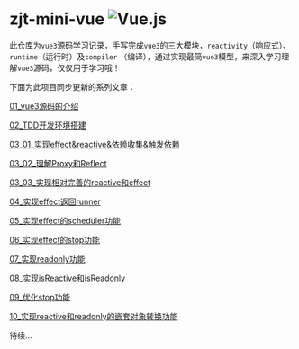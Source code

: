 # zjt-mini-vue ![Vue.js](https://img.shields.io/badge/-Vue.js-%232c3e50?style=flat-square&logo=vuedotjs)

此仓库为`vue3`源码学习记录，手写完成`vue3`的三大模块，`reactivity`（响应式）、`runtime`（运行时）及`compiler`
（编译），通过实现最简`vue3`模型，来深入学习理解`vue3`源码，仅仅用于学习哦！

下面为此项目同步更新的系列文章：

[01_vue3源码的介绍](https://github.com/iamzjt-front-end/zjt-mini-vue3/blob/main/docs/md/01_vue3源码的介绍.md)

[02_TDD开发环境搭建](https://github.com/iamzjt-front-end/zjt-mini-vue3/blob/main/docs/md/02_TDD开发环境搭建.md)

[03_01_实现effect&reactive&依赖收集&触发依赖](https://github.com/iamzjt-front-end/zjt-mini-vue3/blob/main/docs/md/03_01_实现effect&reactive&依赖收集&触发依赖.md)

[03_02_理解Proxy和Reflect](https://github.com/iamzjt-front-end/zjt-mini-vue3/blob/main/docs/md/03_02_理解Proxy和Reflect.md)

[03_03_实现相对完善的reactive和effect](https://github.com/iamzjt-front-end/zjt-mini-vue3/blob/main/docs/md/03_03_实现相对完善的reactive和effect.md)

[04_实现effect返回runner](https://github.com/iamzjt-front-end/zjt-mini-vue3/blob/main/docs/md/04_实现effect返回runner.md)

[05_实现effect的scheduler功能](https://github.com/iamzjt-front-end/zjt-mini-vue3/blob/main/docs/md/05_实现effect的scheduler功能.md)

[06_实现effect的stop功能](https://github.com/iamzjt-front-end/zjt-mini-vue3/blob/main/docs/md/06_实现effect的stop功能.md)

[07_实现readonly功能](https://github.com/iamzjt-front-end/zjt-mini-vue3/blob/main/docs/md/07_实现readonly功能.md)

[08_实现isReactive和isReadonly](https://github.com/iamzjt-front-end/zjt-mini-vue3/blob/main/docs/md/08_实现isReactive和isReadonly.md)

[09_优化stop功能](https://github.com/iamzjt-front-end/zjt-mini-vue3/blob/main/docs/md/09_优化stop功能.md)

[10_实现reactive和readonly的嵌套对象转换功能](https://github.com/iamzjt-front-end/zjt-mini-vue3/blob/main/docs/md/10_实现reactive和readonly的嵌套对象转换功能.md)

待续...